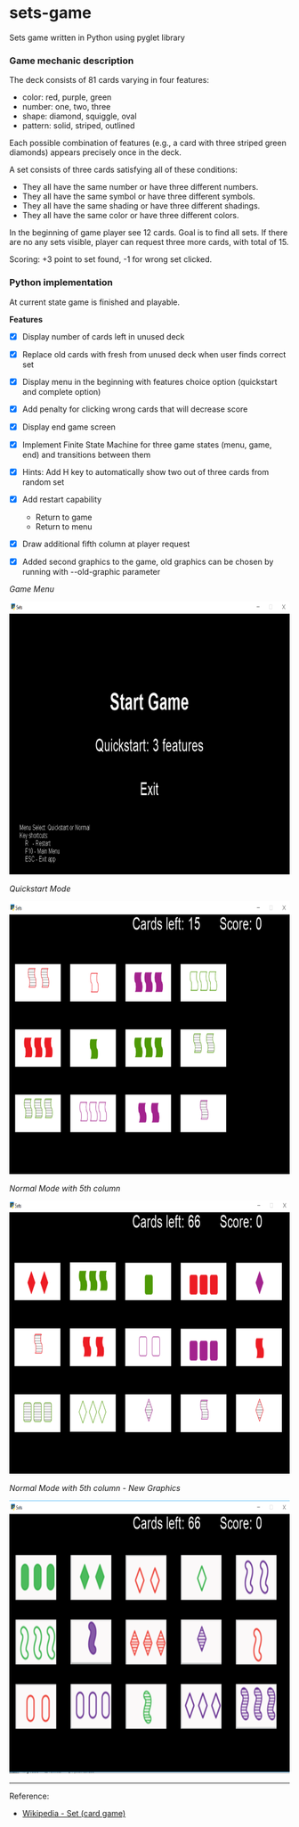 # sets-game
Sets game written in Python using pyglet library

### Game mechanic description

The deck consists of 81 cards varying in four features: 
* color: red, purple, green
* number: one, two, three
* shape: diamond, squiggle, oval
* pattern: solid, striped, outlined

Each possible combination of features (e.g., a card with three striped green diamonds) appears precisely once in the deck.

A set consists of three cards satisfying all of these conditions:
* They all have the same number or have three different numbers.
* They all have the same symbol or have three different symbols.
* They all have the same shading or have three different shadings.
* They all have the same color or have three different colors.

In the beginning of game player see 12 cards. Goal is to find all sets. 
If there are no any sets visible, player can request three more cards, 
with total of 15.

Scoring: +3 point to set found, -1 for wrong set clicked.

### Python implementation  

At current state game is finished and playable.

**Features**

* [x] Display number of cards left in unused deck 
* [x] Replace old cards with fresh from unused deck when user finds correct set
* [x] Display menu in the beginning with features choice option (quickstart and complete option)
* [x] Add penalty for clicking wrong cards that will decrease score
* [x] Display end game screen
* [x] Implement Finite State Machine for three game states (menu, game, end) and transitions between them
* [x] Hints: Add H key to automatically show two out of three cards from random set
* [x] Add restart capability
    * Return to game
    * Return to menu
* [x] Draw additional fifth column at player request
* [x] Added second graphics to the game, old graphics can be chosen by running with --old-graphic parameter


*Game Menu*

<img src="docs/game_menu.png" width="800" height="490" />

*Quickstart Mode*

<img src="docs/game_quickstart.png" width="800" height="490" />

*Normal Mode with 5th column*

<img src="docs/game_normal_fifth_column.png" width="800" height="490" />

*Normal Mode with 5th column - New Graphics*

<img src="docs/game_normal_fifth_column-new-graphics.png" width="800" height="490" />


---

Reference:

* [Wikipedia - Set (card game)](https://en.wikipedia.org/wiki/Set_(card_game))
